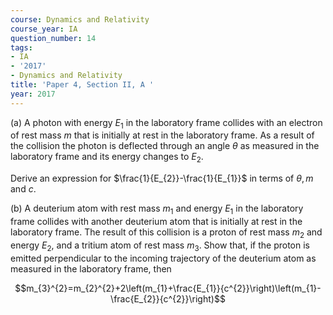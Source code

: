 ```yaml
---
course: Dynamics and Relativity
course_year: IA
question_number: 14
tags:
- IA
- '2017'
- Dynamics and Relativity
title: 'Paper 4, Section II, A '
year: 2017
---
```




(a) A photon with energy $E_{1}$ in the laboratory frame collides with an electron of rest mass $m$ that is initially at rest in the laboratory frame. As a result of the collision the photon is deflected through an angle $\theta$ as measured in the laboratory frame and its energy changes to $E_{2}$.

Derive an expression for $\frac{1}{E_{2}}-\frac{1}{E_{1}}$ in terms of $\theta, m$ and $c$.

(b) A deuterium atom with rest mass $m_{1}$ and energy $E_{1}$ in the laboratory frame collides with another deuterium atom that is initially at rest in the laboratory frame. The result of this collision is a proton of rest mass $m_{2}$ and energy $E_{2}$, and a tritium atom of rest mass $m_{3}$. Show that, if the proton is emitted perpendicular to the incoming trajectory of the deuterium atom as measured in the laboratory frame, then

$$m_{3}^{2}=m_{2}^{2}+2\left(m_{1}+\frac{E_{1}}{c^{2}}\right)\left(m_{1}-\frac{E_{2}}{c^{2}}\right)$$